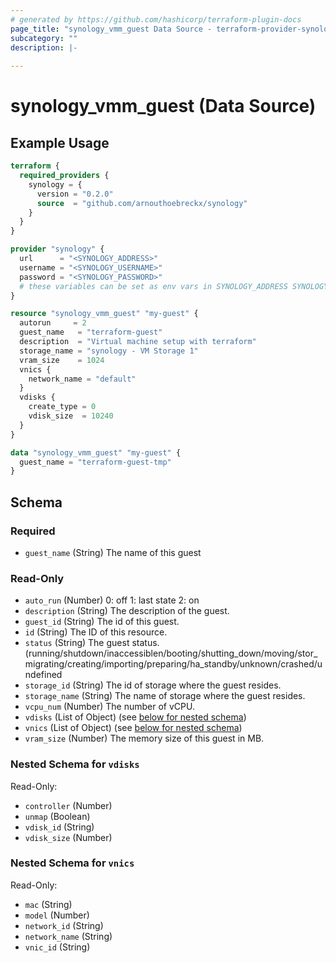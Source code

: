 ```yaml
---
# generated by https://github.com/hashicorp/terraform-plugin-docs
page_title: "synology_vmm_guest Data Source - terraform-provider-synology"
subcategory: ""
description: |-
  
---
```


# synology_vmm_guest (Data Source)



## Example Usage

```terraform
terraform {
  required_providers {
    synology = {
      version = "0.2.0"
      source  = "github.com/arnouthoebreckx/synology"
    }
  }
}

provider "synology" {
  url      = "<SYNOLOGY_ADDRESS>"
  username = "<SYNOLOGY_USERNAME>"
  password = "<SYNOLOGY_PASSWORD>"
  # these variables can be set as env vars in SYNOLOGY_ADDRESS SYNOLOGY_USERNAME and SYNOLOGY_PASSWORD
}

resource "synology_vmm_guest" "my-guest" {
  autorun     = 2
  guest_name   = "terraform-guest"
  description  = "Virtual machine setup with terraform"
  storage_name = "synology - VM Storage 1"
  vram_size    = 1024
  vnics {
    network_name = "default"
  }
  vdisks {
    create_type = 0
    vdisk_size  = 10240
  }
}

data "synology_vmm_guest" "my-guest" {
  guest_name = "terraform-guest-tmp"
}
```

<!-- schema generated by tfplugindocs -->
## Schema

### Required

- `guest_name` (String) The name of this guest

### Read-Only

- `auto_run` (Number) 0: off 1: last state 2: on
- `description` (String) The description of the guest.
- `guest_id` (String) The id of this guest.
- `id` (String) The ID of this resource.
- `status` (String) The guest status. (running/shutdown/inaccessiblen/booting/shutting_down/moving/stor_migrating/creating/importing/preparing/ha_standby/unknown/crashed/undefined
- `storage_id` (String) The id of storage where the guest resides.
- `storage_name` (String) The name of storage where the guest resides.
- `vcpu_num` (Number) The number of vCPU.
- `vdisks` (List of Object) (see [below for nested schema](#nestedatt--vdisks))
- `vnics` (List of Object) (see [below for nested schema](#nestedatt--vnics))
- `vram_size` (Number) The memory size of this guest in MB.

<a id="nestedatt--vdisks"></a>
### Nested Schema for `vdisks`

Read-Only:

- `controller` (Number)
- `unmap` (Boolean)
- `vdisk_id` (String)
- `vdisk_size` (Number)


<a id="nestedatt--vnics"></a>
### Nested Schema for `vnics`

Read-Only:

- `mac` (String)
- `model` (Number)
- `network_id` (String)
- `network_name` (String)
- `vnic_id` (String)


